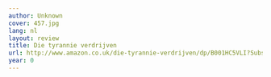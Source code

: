 ```yaml
---
author: Unknown
cover: 457.jpg
lang: nl
layout: review
title: Die tyrannie verdrijven
url: http://www.amazon.co.uk/die-tyrannie-verdrijven/dp/B001HC5VLI?SubscriptionId=0VMG0VFGBMRWVRA58R02&tag=ldvd-21&linkCode=xm2&camp=2025&creative=165953&creativeASIN=B001HC5VLI
year: 0
---
```

